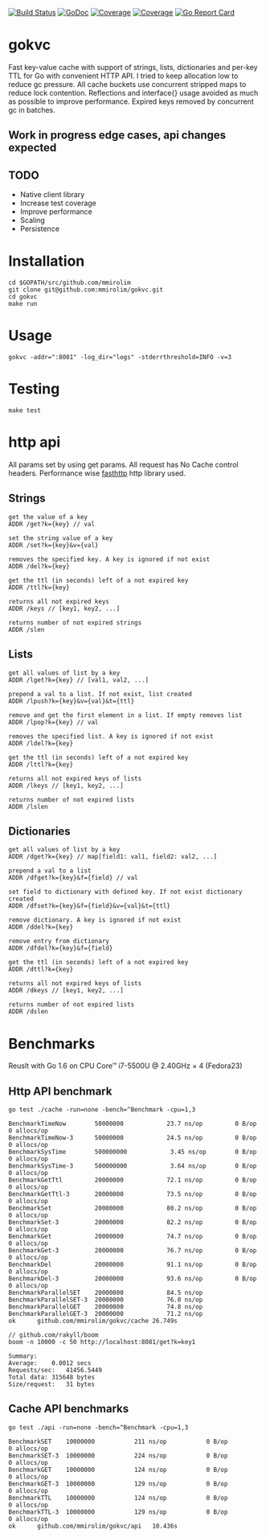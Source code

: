 [![Build Status](https://travis-ci.org/mmirolim/gokvc.svg)](https://travis-ci.org/mmirolim/gokvc)
[![GoDoc](https://godoc.org/github.com/mmirolim/gokvc?status.svg)](http://godoc.org/github.com/mmirolim/gokvc)
[![Coverage](https://gocover.io/_badge/github.com/mmirolim/gokvc/cache)](https://gocover.io/github.com/mmirolim/gokvc/cache)
[![Coverage](https://gocover.io/_badge/github.com/mmirolim/gokvc/api)](https://gocover.io/github.com/mmirolim/gokvc/api)
[![Go Report Card](https://goreportcard.com/badge/github.com/mmirolim/gokvc)](https://goreportcard.com/badge/github.com/mmirolim/gokvc)

# gokvc
Fast key-value cache with support of strings, lists, dictionaries and per-key TTL for Go with convenient HTTP API.
I tried to keep allocation low to reduce gc pressure. All cache buckets use concurrent stripped maps to reduce lock contention. Reflections and interface{} usage avoided as much as possible to improve performance. Expired keys removed by concurrent gc in batches.

## Work in progress edge cases, api changes expected

## TODO
- Native client library
- Increase test coverage
- Improve performance
- Scaling
- Persistence

# Installation
	
	cd $GOPATH/src/github.com/mmirolim
	git clone git@github.com:mmirolim/gokvc.git
	cd gokvc
	make run
	
# Usage
	
	gokvc -addr=":8081" -log_dir="logs" -stderrthreshold=INFO -v=3
	
# Testing

	make test

# http api
All params set by using get params. All request has No Cache control headers.
Performance wise [fasthttp](https://github.com/valyala/fasthttp) http library used.

## Strings

	get the value of a key
	ADDR /get?k={key} // val
	
	set the string value of a key
	ADDR /set?k={key}&v={val}
	
	removes the specified key. A key is ignored if not exist
	ADDR /del?k={key}
	
	get the ttl (in seconds) left of a not expired key
	ADDR /ttl?k={key}
	
	returns all not expired keys
	ADDR /keys // [key1, key2, ...]
	
	returns number of not expired strings
	ADDR /slen
	
## Lists

	get all values of list by a key
	ADDR /lget?k={key} // [val1, val2, ...]
	
	prepend a val to a list. If not exist, list created
	ADDR /lpush?k={key}&v={val}&t={ttl} 
	
	remove and get the first element in a list. If empty removes list
	ADDR /lpop?k={key} // val
	
	removes the specified list. A key is ignored if not exist
	ADDR /ldel?k={key}
	
	get the ttl (in seconds) left of a not expired key
	ADDR /lttl?k={key}
	
	returns all not expired keys of lists
	ADDR /lkeys // [key1, key2, ...]
	
	returns number of not expired lists
	ADDR /lslen
	
## Dictionaries

	get all values of list by a key
	ADDR /dget?k={key} // map[field1: val1, field2: val2, ...]
	
	prepend a val to a list
	ADDR /dfget?k={key}&f={field} // val
	
	set field to dictionary with defined key. If not exist dictionary created
	ADDR /dfset?k={key}&f={field}&v={val}&t={ttl}
	
	remove dictionary. A key is ignored if not exist
	ADDR /ddel?k={key}
	
	remove entry from dictionary
	ADDR /dfdel?k={key}&f={field}
	
	get the ttl (in seconds) left of a not expired key
	ADDR /dttl?k={key}
	
	returns all not expired keys of lists
	ADDR /dkeys // [key1, key2, ...]
	
	returns number of not expired lists
	ADDR /dslen

# Benchmarks
Reuslt with Go 1.6 on CPU Core™ i7-5500U @ 2.40GHz × 4 (Fedora23)
## Http API benchmark

	go test ./cache -run=none -bench=^Benchmark -cpu=1,3
	
	BenchmarkTimeNow      	50000000	        23.7 ns/op	       0 B/op	       0 allocs/op
	BenchmarkTimeNow-3    	50000000	        24.5 ns/op	       0 B/op	       0 allocs/op
	BenchmarkSysTime      	500000000	         3.45 ns/op	       0 B/op	       0 allocs/op
	BenchmarkSysTime-3    	500000000	         3.64 ns/op	       0 B/op	       0 allocs/op
	BenchmarkGetTtl       	20000000	        72.1 ns/op	       0 B/op	       0 allocs/op
	BenchmarkGetTtl-3     	20000000	        73.5 ns/op	       0 B/op	       0 allocs/op
	BenchmarkSet          	20000000	        80.2 ns/op	       0 B/op	       0 allocs/op
	BenchmarkSet-3        	20000000	        82.2 ns/op	       0 B/op	       0 allocs/op
	BenchmarkGet          	20000000	        74.7 ns/op	       0 B/op	       0 allocs/op
	BenchmarkGet-3        	20000000	        76.7 ns/op	       0 B/op	       0 allocs/op
	BenchmarkDel          	20000000	        91.1 ns/op	       0 B/op	       0 allocs/op
	BenchmarkDel-3        	20000000	        93.6 ns/op	       0 B/op	       0 allocs/op
	BenchmarkParallelSET  	20000000	        84.5 ns/op
	BenchmarkParallelSET-3	20000000	        76.0 ns/op
	BenchmarkParallelGET  	20000000	        74.8 ns/op
	BenchmarkParallelGET-3	20000000	        71.2 ns/op
	ok  	github.com/mmirolim/gokvc/cache	26.749s
	
	// github.com/rakyll/boom
	boom -n 10000 -c 50 http://localhost:8081/get?k=key1
	
	Summary:
	Average:	0.0012 secs
	Requests/sec:	41456.5449
	Total data:	315648 bytes
	Size/request:	31 bytes



## Cache API benchmarks 

	go test ./api -run=none -bench=^Benchmark -cpu=1,3
	
	BenchmarkSET  	10000000	       211 ns/op	       0 B/op	       0 allocs/op
	BenchmarkSET-3	10000000	       224 ns/op	       0 B/op	       0 allocs/op
	BenchmarkGET  	10000000	       124 ns/op	       0 B/op	       0 allocs/op
	BenchmarkGET-3	10000000	       129 ns/op	       0 B/op	       0 allocs/op
	BenchmarkTTL  	10000000	       124 ns/op	       0 B/op	       0 allocs/op
	BenchmarkTTL-3	10000000	       129 ns/op	       0 B/op	       0 allocs/op
	ok  	github.com/mmirolim/gokvc/api	10.436s
